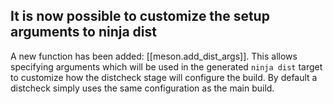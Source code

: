 ## It is now possible to customize the setup arguments to ninja dist

A new function has been added: [[meson.add_dist_args]]. This allows specifying
arguments which will be used in the generated `ninja dist` target to customize
how the distcheck stage will configure the build. By default a distcheck simply
uses the same configuration as the main build.
